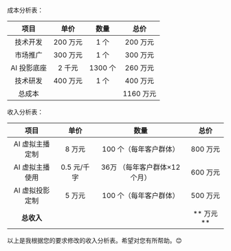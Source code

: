 

成本分析表：

|项目|单价|数量|总价|
|:-:|:-:|:-:|:-:|
|技术开发|200 万元|1 个|200 万元|
|市场推广|300 万元|1 个|300 万元|
|AI 投影底座|2 千元|1300 个|260 万元|
|技术研发|400 万元|1 个|400 万元|
|总成本| | |1160 万元 |




收入分析表：

|项目|单价|数量|总价|
|:-:|:-:|:-:|:-:|
|AI 虚拟主播定制|8 万元|100 个（每年客户群体）|800 万元|
|AI 虚拟主播使用|0.5 元/千字|36万 （每年客户群体×12 个月）|600 万元|
|AI 虚拟投影定制|5 万元|100 个（每年客户群体）|500 万元|
|**总收入**|||** 万元**|

以上是我根据您的要求修改的收入分析表。希望对您有所帮助。😊